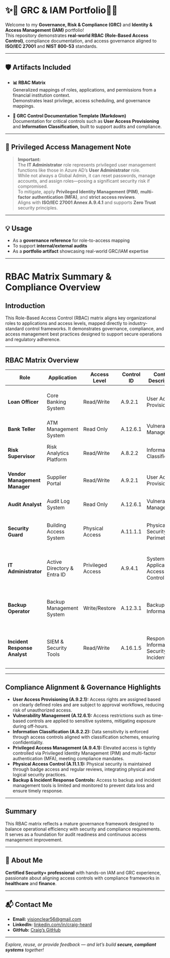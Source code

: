 # ✨🚀 GRC & IAM Portfolio🚀✨

Welcome to my **Governance, Risk & Compliance (GRC)** and **Identity & Access Management (IAM)** portfolio!  
This repository demonstrates **real-world RBAC (Role-Based Access Control)**, compliance documentation, and access governance aligned to **ISO/IEC 27001** and **NIST 800-53** standards.

---

## 🛡️ Artifacts Included

- **📊 RBAC Matrix**  
  Generalized mappings of roles, applications, and permissions from a financial institution context.  
  Demonstrates least privilege, access scheduling, and governance mappings.

- **📄 GRC Control Documentation Template (Markdown)**  
  Documentation for critical controls such as **User Access Provisioning** and **Information Classification**, built to support audits and compliance.

---

## 🔐 Privileged Access Management Note

> **Important:**  
> The **IT Administrator** role represents privileged user management functions like those in Azure AD’s **User Administrator** role.  
> While not always a Global Admin, it can reset passwords, manage accounts, and assign roles—posing a significant security risk if compromised.  
> To mitigate, apply **Privileged Identity Management (PIM)**, **multi-factor authentication (MFA)**, and **strict access reviews**.  
> Aligns with **ISO/IEC 27001 Annex A.9.4.1** and supports **Zero Trust** security principles.

---

## 💡 Usage

- As a **governance reference** for role-to-access mapping  
- To support **internal/external audits**  
- As a **portfolio artifact** showcasing real-world GRC/IAM expertise

---

# RBAC Matrix Summary & Compliance Overview

## Introduction

This Role-Based Access Control (RBAC) matrix aligns key organizational roles to applications and access levels, mapped directly to industry-standard control frameworks. It demonstrates governance, compliance, and access management best practices designed to support secure operations and regulatory adherence.

---

## RBAC Matrix Overview

| Role                       | Application                 | Access Level      | Control ID | Control Description                         | Notes                                                 |
|----------------------------|-----------------------------|-------------------|------------|---------------------------------------------|-------------------------------------------------------|
| **Loan Officer**           | Core Banking System         | Read/Write        | A.9.2.1    | User Access Provisioning                    | Access based on job role and approval workflow        |
| **Bank Teller**            | ATM Management System       | Read Only         | A.12.6.1   | Vulnerability Management                    | Limited to day shift hours                           |
| **Risk Supervisor**        | Risk Analytics Platform     | Read/Write        | A.8.2.2    | Information Classification                  | Restricted data classification enforced              |
| **Vendor Management Manager** | Supplier Portal          | Read/Write        | A.9.2.1    | User Access Provisioning                    | Vendor access limited by contract                    |
| **Audit Analyst**          | Audit Log System            | Read Only         | A.12.6.1   | Vulnerability Management                    | Access reviewed quarterly                            |
| **Security Guard**         | Building Access System      | Physical Access   | A.11.1.1   | Physical Security Perimeter                 | Access managed via ID badges; reviewed quarterly     |
| **IT Administrator**       | Active Directory & Entra ID | Privileged Access | A.9.4.1    | System and Application Access Control       | Privileged access managed through PIM; MFA required  |
| **Backup Operator**        | Backup Management System    | Write/Restore     | A.12.3.1   | Backup Information                          | Access restricted to backup windows; encryption enforced |
| **Incident Response Analyst** | SIEM & Security Tools     | Read/Write        | A.16.1.5   | Response to Information Security Incidents  | Incident data access controlled; actions logged and reviewed |

---

## Compliance Alignment & Governance Highlights

- **User Access Provisioning (A.9.2.1):** Access rights are assigned based on clearly defined roles and are subject to approval workflows, reducing risk of unauthorized access.
- **Vulnerability Management (A.12.6.1):** Access restrictions such as time-based controls are applied to sensitive systems, mitigating exposure during off-hours.
- **Information Classification (A.8.2.2):** Data sensitivity is enforced through access controls aligned with classification schemes, ensuring confidentiality.
- **Privileged Access Management (A.9.4.1):** Elevated access is tightly controlled via Privileged Identity Management (PIM) and multi-factor authentication (MFA), meeting compliance mandates.
- **Physical Access Control (A.11.1.1):** Physical security is maintained through badge access and regular reviews, integrating physical and logical security practices.
- **Backup & Incident Response Controls:** Access to backup and incident management tools is limited and monitored to prevent data loss and ensure timely response.

---

## Summary

This RBAC matrix reflects a mature governance framework designed to balance operational efficiency with security and compliance requirements. It serves as a foundation for audit readiness and continuous access management improvement.

---

## 👤 About Me

**Certified Security+ professional** with hands-on IAM and GRC experience, passionate about aligning access controls with compliance frameworks in **healthcare** and **finance**.

---

## 📬 Contact Me

- **Email:** visionclear56@gmail.com  
- **LinkedIn:** [linkedin.com/in/craig-heard](https://www.linkedin.com/in/craig-heard)  
- **GitHub:** [Craig’s GitHub](https://github.com/)  

---

_Explore, reuse, or provide feedback — and let’s build **secure, compliant systems** together!_
